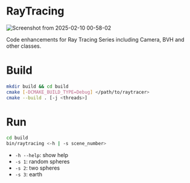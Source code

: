 # RayTracing

![Screenshot from 2025-02-10 00-58-02](https://github.com/user-attachments/assets/2793adda-372e-4728-a77f-ebeba90460e4)

Code enhancements for Ray Tracing Series including Camera, BVH and other classes.

# Build
```bash
mkdir build && cd build
cmake [-DCMAKE_BUILD_TYPE=Debug] </path/to/raytracer>
cmake --build . [-j <threads>]
```

# Run
```bash
cd build
bin/raytracing <-h | -s scene_number>
```
* `-h --help`: show help
* `-s 1`: random spheres
* `-s 2`: two spheres
* `-s 3`: earth
